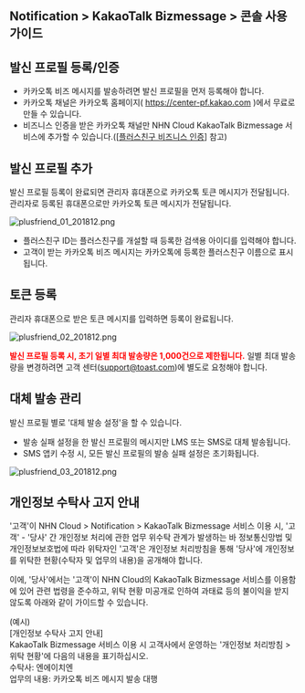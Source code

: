 ## Notification > KakaoTalk Bizmessage > 콘솔 사용 가이드

## 발신 프로필 등록/인증
* 카카오톡 비즈 메시지를 발송하려면 발신 프로필을 먼저 등록해야 합니다.
* 카카오톡 채널은 카카오톡 홈페이지( https://center-pf.kakao.com )에서 무료로 만들 수 있습니다.
* 비즈니스 인증을 받은 카카오톡 채널만 NHN Cloud KakaoTalk Bizmessage 서비스에 추가할 수 있습니다.([[플러스친구 비즈니스 인증](https://static.toastoven.net/prod_alimtalk/plusfriend_business_certify_guide_20190311.pdf)] 참고)

## 발신 프로필 추가

발신 프로필 등록이 완료되면 관리자 휴대폰으로 카카오톡 토큰 메시지가 전달됩니다.
관리자로 등록된 휴대폰으로만 카카오톡 토큰 메시지가 전달됩니다.

![plusfriend_01_201812.png](https://static.toastoven.net/prod_alimtalk/plusfriend_01_201904.png)

* 플러스친구 ID는 플러스친구를 개설할 때 등록한 검색용 아이디를 입력해야 합니다.
* 고객이 받는 카카오톡 비즈 메시지는 카카오톡에 등록한 플러스친구 이름으로 표시됩니다.

## 토큰 등록

관리자 휴대폰으로 받은 토큰 메시지를 입력하면 등록이 완료됩니다.

![plusfriend_02_201812.png](https://static.toastoven.net/prod_alimtalk/plusfriend_02_201904.png)

<b><span style="color:red">발신 프로필 등록 시, 초기 일별 최대 발송량은 1,000건으로 제한됩니다.</span></b>
일별 최대 발송량을 변경하려면 고객 센터(support@toast.com)에 별도로 요청해야 합니다.

## 대체 발송 관리

발신 프로필 별로 '대체 발송 설정'을 할 수 있습니다.

* 발송 실패 설정을 한 발신 프로필의 메시지만 LMS 또는 SMS로 대체 발송됩니다.
* SMS 앱키 수정 시, 모든 발신 프로필의 발송 실패 설정은 초기화됩니다.

![plusfriend_03_201812.png](https://static.toastoven.net/prod_alimtalk/plusfriend_03_201812.png)

## 개인정보 수탁사 고지 안내
'고객'이 NHN Cloud > Notification > KakaoTalk Bizmessage 서비스 이용 시, '고객' - '당사' 간 개인정보 처리에 관한 업무 위수탁 관계가 발생하는 바 정보통신망법 및 개인정보보호법에 따라 위탁자인 '고객'은 개인정보 처리방침을 통해 '당사'에 개인정보를 위탁한 현황(수탁자 및 업무의 내용)을 공개해야 합니다.

이에, '당사'에서는 '고객'이 NHN Cloud의 KakaoTalk Bizmessage 서비스를 이용함에 있어 관련 법령을 준수하고, 위탁 현황 미공개로 인하여 과태료 등의 불이익을 받지 않도록 아래와 같이 가이드할 수 있습니다.

(예시)<br>
[개인정보 수탁사 고지 안내]<br>
KakaoTalk Bizmessage 서비스 이용 시 고객사에서 운영하는 '개인정보 처리방침 > 위탁 현황'에 다음의 내용을 표기하십시오.<br>
수탁사: 엔에이치엔<br>
업무의 내용: 카카오톡 비즈 메시지 발송 대행<br>
